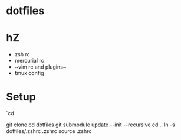 # dotfiles
# hZ
- zsh rc
- mercurial rc
- ~vim rc and plugins~
- tmux config

# Setup
`cd

git clone <this-repo>
cd dotfiles
git submodule update --init --recursive
cd ..
ln -s dotfiles/.zshrc .zshrc
source .zshrc
`
